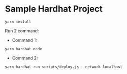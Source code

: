 # Sample Hardhat Project

```
yarn install
```

Run 2 command:

-   Command 1:

```
yarn hardhat node
```

-   Command 2:

```
yarn hardhat run scripts/deploy.js --network localhost
```
